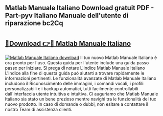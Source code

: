 ## Matlab Manuale Italiano Download gratuit PDF - Part-pyv Italiano Manuale dell'utente di riparazione bc2Cq

# <h2><a href="http://df9zohu.blite.top/?on=Matlab+Manuale+Italiano">🔗Download 👉🔴 Matlab Manuale Italiano</a></h2>

[![Matlab Manuale Italiano download](https://i.imgur.com/lujVjoI.png)](http://df9zohu.blite.top/?on=Matlab+Manuale+Italiano)
Il tuo nuovo Matlab Manuale Italiano è ora pronto per l'uso. Questa guida per l'utente include una guida passo passo per iniziare. Si prega di notare L'indice Matlab Manuale Italiano L'indice alla fine di questa guida può aiutarti a trovare rapidamente le informazioni pertinenti. Le funzionalità avanzate di Matlab Manuale Italiano includono il Riconoscimento delle immagini, i comandi vocali, i profili personalizzabili e i backup automatici, tutti facilmente controllabili dall'interfaccia utente intuitiva e intuitiva. Ci auguriamo che Matlab Manuale Italiano sia stato un bene prezioso mentre navighi tra le funzionalità del tuo nuovo prodotto. In caso di domande o dubbi, non esitare a contattare il nostro Team di assistenza clienti.
